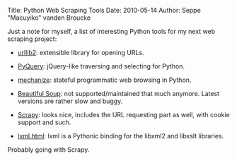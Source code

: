 Title: Python Web Scraping Tools
Date: 2010-05-14
Author: Seppe "Macuyiko" vanden Broucke

Just a note for myself, a list of interesting Python tools for my next web scraping project:  
  - [urllib2](http://docs.python.org/library/urllib2.html): extensible library for opening URLs.
  - [PyQuery](http://pyquery.org/): jQuery-like traversing and selecting for Python.
  - [mechanize](http://wwwsearch.sourceforge.net/mechanize/): stateful programmatic web browsing in Python.
  - [Beautiful Soup](http://www.crummy.com/software/BeautifulSoup/): not supported/maintained that much anymore. Latest versions are rather slow and buggy.
  - [Scrapy](http://scrapy.org/): looks nice, includes the URL requesting part as well, with cookie support and such.
  - [lxml.html](http://codespeak.net/lxml/lxmlhtml.html): lxml is a Pythonic binding for the libxml2 and libxslt libraries.
Probably going with Scrapy.
